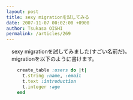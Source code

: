 ```yaml
---
layout: post
title: sexy migrationを試してみる
date: 2007-11-07 00:02:00 +0900
author: Tsukasa OISHI
permalink: /articles/269
---
```



　sexy migrationを試してみました(すごい名前だ)。  
　migrationを以下のように書けます。  

```ruby  
    create_table :users do |t|  
      t.string :name, :email  
      t.text :introduction  
      t.integer :age  
    end  
```  
